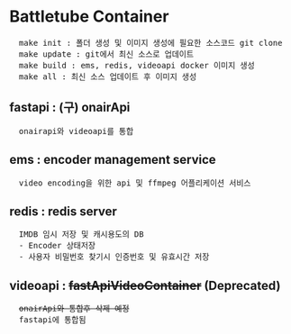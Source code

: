 # Battletube Container
<pre>
  make init : 폴더 생성 및 이미지 생성에 필요한 소스코드 git clone
  make update : git에서 최신 소스로 업데이트
  make build : ems, redis, videoapi docker 이미지 생성
  make all : 최신 소스 업데이트 후 이미지 생성
</pre>
## fastapi : (구) onairApi
<pre>
  onairapi와 videoapi를 통합
</pre>

## ems : encoder management service
<pre>
  video encoding을 위한 api 및 ffmpeg 어플리케이션 서비스
</pre>
## redis : redis server
<pre>
  IMDB 임시 저장 및 캐시용도의 DB
  - Encoder 상태저장
  - 사용자 비밀번호 찾기시 인증번호 및 유효시간 저장
</pre>
## videoapi : ~~fastApiVideoContainer~~ (Deprecated)
<pre>
  <s>onairApi와 통합후 삭제 예정</s>
  fastapi에 통합됨
</pre>
